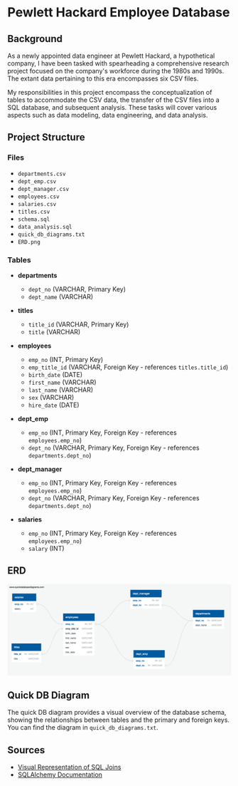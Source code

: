# Pewlett Hackard Employee Database

## Background

As a newly appointed data engineer at Pewlett Hackard, a hypothetical company, I have been tasked with spearheading a comprehensive research project focused on the company's workforce during the 1980s and 1990s. The extant data pertaining to this era encompasses six CSV files.

My responsibilities in this project encompass the conceptualization of tables to accommodate the CSV data, the transfer of the CSV files into a SQL database, and subsequent analysis. These tasks will cover various aspects such as data modeling, data engineering, and data analysis.

## Project Structure

### Files

- `departments.csv`
- `dept_emp.csv`
- `dept_manager.csv`
- `employees.csv`
- `salaries.csv`
- `titles.csv`
- `schema.sql`
- `data_analysis.sql`
- `quick_db_diagrams.txt`
- `ERD.png`

### Tables

- **departments**
  - `dept_no` (VARCHAR, Primary Key)
  - `dept_name` (VARCHAR)

- **titles**
  - `title_id` (VARCHAR, Primary Key)
  - `title` (VARCHAR)

- **employees**
  - `emp_no` (INT, Primary Key)
  - `emp_title_id` (VARCHAR, Foreign Key - references `titles.title_id`)
  - `birth_date` (DATE)
  - `first_name` (VARCHAR)
  - `last_name` (VARCHAR)
  - `sex` (VARCHAR)
  - `hire_date` (DATE)

- **dept_emp**
  - `emp_no` (INT, Primary Key, Foreign Key - references `employees.emp_no`)
  - `dept_no` (VARCHAR, Primary Key, Foreign Key - references `departments.dept_no`)

- **dept_manager**
  - `emp_no` (INT, Primary Key, Foreign Key - references `employees.emp_no`)
  - `dept_no` (VARCHAR, Primary Key, Foreign Key - references `departments.dept_no`)

- **salaries**
  - `emp_no` (INT, Primary Key, Foreign Key - references `employees.emp_no`)
  - `salary` (INT)

## ERD

![Entity-Relationship Diagram](EmployeeSQL/ERD.png)

## Quick DB Diagram

The quick DB diagram provides a visual overview of the database schema, showing the relationships between tables and the primary and foreign keys. You can find the diagram in `quick_db_diagrams.txt`.

## Sources

- [Visual Representation of SQL Joins](https://www.codeproject.com/Articles/33052/Visual-Representation-of-SQL-Joins)
- [SQLAlchemy Documentation](https://docs.sqlalchemy.org/en/20/)
